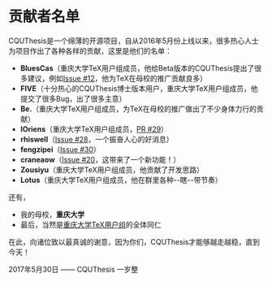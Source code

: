 # 贡献者名单

CQUThesis是一个绵薄的开源项目，自从2016年5月份上线以来，很多热心人士为项目作出了各种各样的贡献，这里是他们的名单：

* **BluesCas**（重庆大学TeX用户组成员，他给Beta版本的CQUThesis提出了很多建议，例如[Issue #12](https://github.com/nanmu42/CQUThesis/issues/12)，他为TeX在母校的推广贡献良多）
* **FIVE**（十分热心的CQUThesis博士版本用户，重庆大学TeX用户组成员，他提交了很多Bug，出了很多主意）
* **Be.**（重庆大学TeX用户组成员，为TeX在母校的推广做出了不少身体力行的贡献）
* **IOriens**（重庆大学TeX用户组成员，[PR #29](https://github.com/nanmu42/CQUThesis/pull/29)）
* **rhiswell**（[Issue #28](https://github.com/nanmu42/CQUThesis/issues/28)，一个振奋人心的好消息）
* **fengzipei**（[Issue #30](https://github.com/nanmu42/CQUThesis/issues/30)）
* **craneaow**（[Issue #20](https://github.com/nanmu42/CQUThesis/issues/20)，这带来了一个新功能！）
* **Zousiyu**（重庆大学TeX用户组成员，他贡献了开发思路）
* **Lotus**（重庆大学TeX用户组成员，他在群里各种--瞎--带节奏）

还有，
* 我的母校，**重庆大学**
* 最后，当然是[重庆大学TeX用户组](http://jq.qq.com/?_wv=1027&k=2HvYu95)的全体同仁

在此，向诸位致以最真诚的谢意，因为你们，CQUThesis才能够越走越稳，直到今天！

2017年5月30日 —— CQUThesis 一岁整